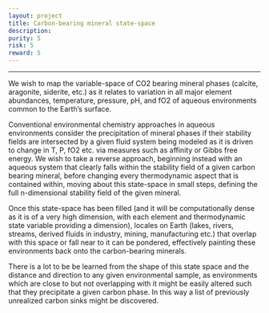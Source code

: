 ```yaml
---
layout: project
title: Carbon-bearing mineral state-space
description: 
purity: 5
risk: 5
reward: 5
---
```




<hr />

We wish to map the variable-space of CO2 bearing mineral phases (calcite, aragonite, siderite, etc.) 
as it relates to variation in all major element abundances, temperature, pressure, pH, and fO2 of aqueous 
environments common to the Earth’s surface.

Conventional environmental chemistry approaches in aqueous environments consider the precipitation of 
mineral phases if their stability fields are intersected by a given fluid system being modeled as it is 
driven to change in T, P, fO2 etc. via measures such as affinity or Gibbs free energy. We wish to take 
a reverse approach, beginning instead with an aqueous system that clearly falls within the stability 
field of a given carbon bearing mineral, before changing every thermodynamic aspect that is contained 
within, moving about this state-space in small steps, defining the full n-dimensional stability field of the given mineral. 


Once this state-space has been filled (and it will be computationally dense as it is of a very high dimension, 
with each element and thermodynamic state variable providing a dimension), locales on Earth (lakes, rivers, 
streams, derived fluids in industry, mining, manufacturing etc.) that overlap with this space or fall near 
to it can be pondered, effectively painting these environments back onto the carbon-bearing minerals. 

There is a lot to be be learned from the shape of this state space and the distance and direction to any 
given environmental sample, as environments which are close to but not overlapping with it might be easily 
altered such that they precipitate a given carbon phase. In this way a list of previously unrealized carbon 
sinks might be discovered.
